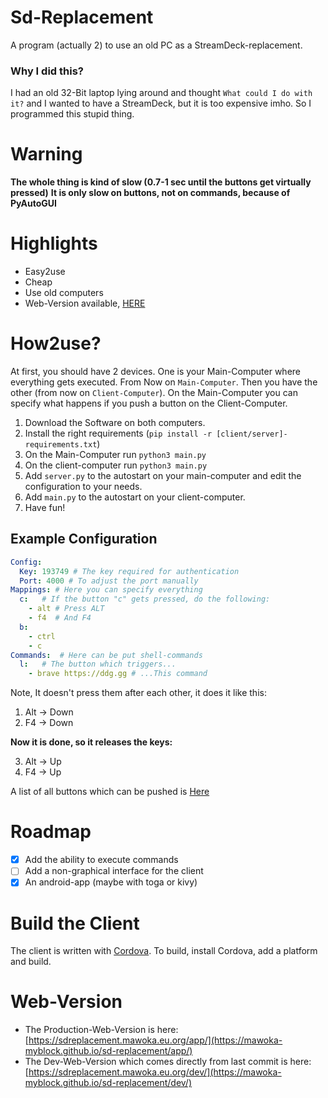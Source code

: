 # Sd-Replacement
A program (actually 2) to use an old PC as a StreamDeck-replacement.

### Why I did this?
I had an old 32-Bit laptop lying around and thought `What could I do with it?` and 
I wanted to have a StreamDeck, but it is too expensive imho. So I programmed this stupid thing.

# Warning
**The whole thing is kind of slow (0.7-1 sec until the buttons get virtually pressed)**
**It is only slow on buttons, not on commands, because of PyAutoGUI**

# Highlights
- Easy2use
- Cheap
- Use old computers
- Web-Version available, [HERE](https://mawoka-myblock.github.io/sd-replacement/app/)

# How2use?
At first, you should have 2 devices. One is your Main-Computer where everything gets executed.
From Now on `Main-Computer`.
Then you have the other (from now on `Client-Computer`). On the Main-Computer you can specify what happens if
you push a button on the Client-Computer.
1. Download the Software on both computers.
2. Install the right requirements (`pip install -r [client/server]-requirements.txt`)
3. On the Main-Computer run `python3 main.py`
4. On the client-computer run `python3 main.py`
5. Add `server.py` to the autostart on your main-computer and edit the configuration
to your needs.
6. Add `main.py` to the autostart on your client-computer.
7. Have fun!


## Example Configuration
```yaml
Config:
  Key: 193749 # The key required for authentication 
  Port: 4000 # To adjust the port manually
Mappings: # Here you can specify everything
  c:   # If the button "c" gets pressed, do the following:
    - alt # Press ALT
    - f4  # And F4
  b:
    - ctrl
    - c 
Commands:  # Here can be put shell-commands
  l:   # The button which triggers...
    - brave https://ddg.gg # ...This command
```
 Note, It doesn't press them after each other, it does it like this:
1. Alt -> Down
2. F4 -> Down

**Now it is done, so it releases the keys:**

3. Alt -> Up
4. F4 -> Up

A list of all buttons which can be pushed is [Here](https://pyautogui.readthedocs.io/en/latest/keyboard.html#keyboard-keys)



# Roadmap
- [x] Add the ability to execute commands
- [ ] Add a non-graphical interface for the client
- [x] An android-app (maybe with toga or kivy)

# Build the Client
The client is written with [Cordova](https://cordova.apache.org). To build, install Cordova, add a platform and build.

# Web-Version
- The Production-Web-Version is here: [https://sdreplacement.mawoka.eu.org/app/](https://mawoka-myblock.github.io/sd-replacement/app/)
- The Dev-Web-Version which comes directly from last commit is here: [https://sdreplacement.mawoka.eu.org/dev/](https://mawoka-myblock.github.io/sd-replacement/dev/)
